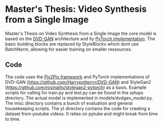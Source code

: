 # Master's Thesis: Video Synthesis from a Single Image
Master's Thesis on Video Synthesis from a Single Image the core model is based on the [DVD-GAN](https://arxiv.org/abs/1907.06571) architecture and ity [PyTorch implementation](https://github.com/Harrypotterrrr/DVD-GAN). The basic building blocks are replaced by StyleBlocks which dont use BatchNorm, allowing for easier training on smaller ressources. 

## Code
The code uses the [Pix2Pix framework](https://github.com/phillipi/pix2pix) and PyTorch implementations of DVD-GAN (https://github.com/Harrypotterrrr/DVD-GAN) and StyleGan2 (https://github.com/rosinality/stylegan2-pytorch) as a basis. Example scripts for calling for train.py and test.py can be found in the setups directory. The actual model is implemented in models/dvdgan_model.py. The misc directory contains a bunch of evaluation and general housekeeping scripts. The yt directory contains the code for creating a dataset from youtube videos. It relies on pytube and might break from time to time. 